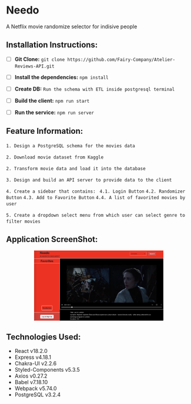 # **Needo**

A Netflix movie randomize selector for indisive people


## Installation Instructions:

- [ ] **Git Clone:** `git clone https://github.com/Fairy-Company/Atelier-Reviews-API.git`


- [ ] **Install the dependencies:**
`npm install`


- [ ] **Create DB:**
`Run the schema with ETL inside postgresql terminal`

- [ ] **Build the client:**
`npm run start`

- [ ] **Run the service:**
`npm run server`

## Feature Information:

`1. Design a PostgreSQL schema for the movies data`

`2. Download movie dataset from Kaggle`

`2. Transform movie data and load it into the database`

`3. Design and build an API server to provide data to the client`

`4. Create a sidebar that contains: `
    `4.1. Login Button`
    `4.2. Randomizer Button`
    `4.3. Add to Favorite Button`
    `4.4. A list of favorited movies by user`

`5. Create a dropdown select menu from which user can select genre to filter movies`

## Application ScreenShot:

<p align="center">
<img src="/assets/Screen Shot 2022-08-24 at 9.41.47 PM.png" alt="screenshot of application" width="70%"/>
</p>

## Technologies Used:

- React v18.2.0
- Express v4.18.1
- Chakra-UI v2.2.6
- Styled-Components v5.3.5
- Axios v0.27.2
- Babel v7.18.10
- Webpack v5.74.0
- PostgreSQL v3.2.4
